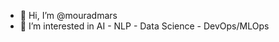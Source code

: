 - 👋 Hi, I’m @mouradmars
- 👀 I’m interested in AI - NLP - Data Science - DevOps/MLOps

<!---
mouradmars/mouradmars is a ✨ special ✨ repository because its `README.md` (this file) appears on your GitHub profile.
You can click the Preview link to take a look at your changes.
--->
